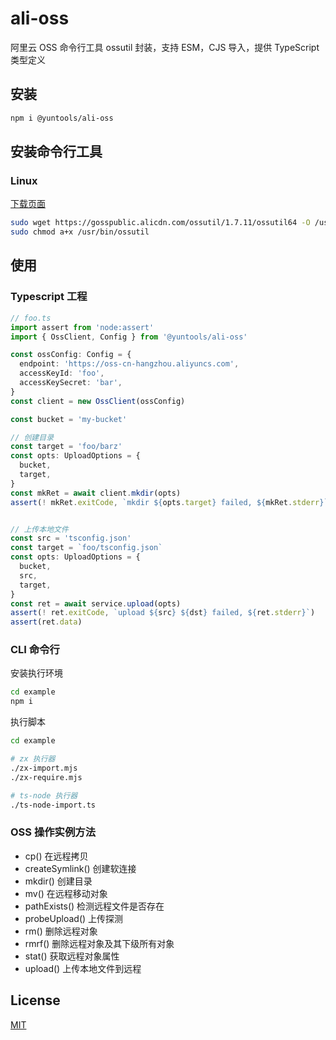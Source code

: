# ali-oss

阿里云 OSS 命令行工具 ossutil 封装，支持 ESM，CJS 导入，提供 TypeScript 类型定义


## 安装

```sh
npm i @yuntools/ali-oss
```

## 安装命令行工具

### Linux 

[下载页面](https://help.aliyun.com/document_detail/120075.html)

```sh
sudo wget https://gosspublic.alicdn.com/ossutil/1.7.11/ossutil64 -O /usr/bin/ossutil
sudo chmod a+x /usr/bin/ossutil
```

## 使用

### Typescript 工程

```ts 
// foo.ts
import assert from 'node:assert'
import { OssClient, Config } from '@yuntools/ali-oss'

const ossConfig: Config = {
  endpoint: 'https://oss-cn-hangzhou.aliyuncs.com',
  accessKeyId: 'foo',
  accessKeySecret: 'bar',
}
const client = new OssClient(ossConfig)

const bucket = 'my-bucket'

// 创建目录
const target = 'foo/barz'
const opts: UploadOptions = {
  bucket,
  target,
}
const mkRet = await client.mkdir(opts)
assert(! mkRet.exitCode, `mkdir ${opts.target} failed, ${mkRet.stderr}`)


// 上传本地文件
const src = 'tsconfig.json'
const target = `foo/tsconfig.json`
const opts: UploadOptions = {
  bucket,
  src,
  target,
}
const ret = await service.upload(opts)
assert(! ret.exitCode, `upload ${src} ${dst} failed, ${ret.stderr}`)
assert(ret.data)
```

### CLI 命令行

安装执行环境
```sh
cd example
npm i
```

执行脚本
```sh
cd example

# zx 执行器
./zx-import.mjs
./zx-require.mjs

# ts-node 执行器
./ts-node-import.ts
```

### OSS 操作实例方法

- cp() 在远程拷贝
- createSymlink() 创建软连接
- mkdir() 创建目录
- mv() 在远程移动对象
- pathExists() 检测远程文件是否存在
- probeUpload() 上传探测
- rm() 删除远程对象
- rmrf() 删除远程对象及其下级所有对象
- stat() 获取远程对象属性
- upload() 上传本地文件到远程


## License
[MIT](LICENSE)

